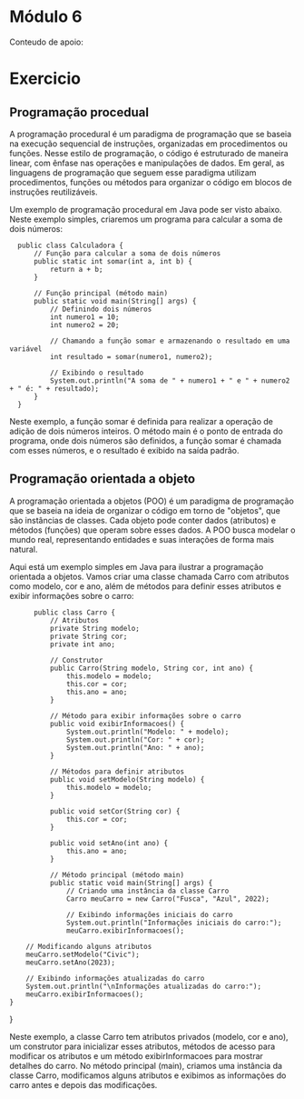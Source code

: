 # Módulo 6
Conteudo de apoio:
# Exercicio
## Programação procedual
A programação procedural é um paradigma de programação que se baseia na execução sequencial de instruções, organizadas em procedimentos ou funções. Nesse estilo de programação, o código é estruturado de maneira linear, com ênfase nas operações e manipulações de dados. Em geral, as linguagens de programação que seguem esse paradigma utilizam procedimentos, funções ou métodos para organizar o código em blocos de instruções reutilizáveis.

Um exemplo de programação procedural em Java pode ser visto abaixo. Neste exemplo simples, criaremos um programa para calcular a soma de dois números:

      public class Calculadora {
          // Função para calcular a soma de dois números
          public static int somar(int a, int b) {
              return a + b;
          }
      
          // Função principal (método main)
          public static void main(String[] args) {
              // Definindo dois números
              int numero1 = 10;
              int numero2 = 20;
      
              // Chamando a função somar e armazenando o resultado em uma variável
              int resultado = somar(numero1, numero2);
      
              // Exibindo o resultado
              System.out.println("A soma de " + numero1 + " e " + numero2 + " é: " + resultado);
          }
      }

Neste exemplo, a função somar é definida para realizar a operação de adição de dois números inteiros. O método main é o ponto de entrada do programa, onde dois números são definidos, a função somar é chamada com esses números, e o resultado é exibido na saída padrão.

## Programação orientada a objeto
A programação orientada a objetos (POO) é um paradigma de programação que se baseia na ideia de organizar o código em torno de "objetos", que são instâncias de classes. Cada objeto pode conter dados (atributos) e métodos (funções) que operam sobre esses dados. A POO busca modelar o mundo real, representando entidades e suas interações de forma mais natural.

Aqui está um exemplo simples em Java para ilustrar a programação orientada a objetos. Vamos criar uma classe chamada Carro com atributos como modelo, cor e ano, além de métodos para definir esses atributos e exibir informações sobre o carro:

          public class Carro {
              // Atributos
              private String modelo;
              private String cor;
              private int ano;
          
              // Construtor
              public Carro(String modelo, String cor, int ano) {
                  this.modelo = modelo;
                  this.cor = cor;
                  this.ano = ano;
              }
          
              // Método para exibir informações sobre o carro
              public void exibirInformacoes() {
                  System.out.println("Modelo: " + modelo);
                  System.out.println("Cor: " + cor);
                  System.out.println("Ano: " + ano);
              }
          
              // Métodos para definir atributos
              public void setModelo(String modelo) {
                  this.modelo = modelo;
              }
          
              public void setCor(String cor) {
                  this.cor = cor;
              }
          
              public void setAno(int ano) {
                  this.ano = ano;
              }
          
              // Método principal (método main)
              public static void main(String[] args) {
                  // Criando uma instância da classe Carro
                  Carro meuCarro = new Carro("Fusca", "Azul", 2022);
          
                  // Exibindo informações iniciais do carro
                  System.out.println("Informações iniciais do carro:");
                  meuCarro.exibirInformacoes();

        // Modificando alguns atributos
        meuCarro.setModelo("Civic");
        meuCarro.setAno(2023);

        // Exibindo informações atualizadas do carro
        System.out.println("\nInformações atualizadas do carro:");
        meuCarro.exibirInformacoes();
    }
}

Neste exemplo, a classe Carro tem atributos privados (modelo, cor e ano), um construtor para inicializar esses atributos, métodos de acesso para modificar os atributos e um método exibirInformacoes para mostrar detalhes do carro. No método principal (main), criamos uma instância da classe Carro, modificamos alguns atributos e exibimos as informações do carro antes e depois das modificações.
